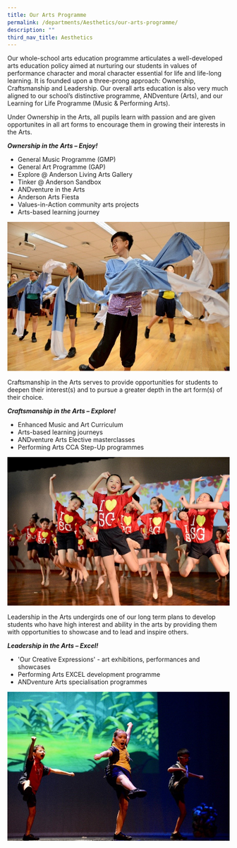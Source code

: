 ```yaml
---
title: Our Arts Programme
permalink: /departments/Aesthetics/our-arts-programme/
description: ""
third_nav_title: Aesthetics
---
```

<p>Our whole-school arts education programme articulates a well-developed arts education policy aimed at nurturing our students in values of performance character and moral character essential for life and life-long learning. It is founded upon a three-prong approach: Ownership, Craftsmanship and Leadership. Our overall arts education is also very much aligned to our school&rsquo;s distinctive programme, ANDventure (Arts), and our Learning for Life Programme (Music &amp; Performing Arts).</p>
<p>Under Ownership in the Arts, all pupils learn with passion and are given opportunites in all art forms to encourage them in growing their interests in the Arts.</p>

<p><strong><em>Ownership in the Arts &ndash; Enjoy!</em></strong></p>
<ul style="font-weight: 400;">
<li>General Music Programme (GMP)</li>
<li>General Art Programme (GAP)</li>
<li>Explore @ Anderson Living Arts Gallery&nbsp;</li>
<li>Tinker @ Anderson Sandbox&nbsp;</li>
<li>ANDventure in the Arts</li>
<li>Anderson Arts Fiesta&nbsp;</li>
<li>Values-in-Action community arts projects&nbsp;</li>
<li>Arts-based learning journey&nbsp;</li>
</ul>
<img src="/images/Arts%20Prog%20Picture%201.jpg">
<p class="">Craftsmanship in the Arts serves to provide opportunities for students to deepen their interest(s) and to pursue a greater depth in the art form(s) of their choice.</p>
<p class=""><strong class=""><em class=""><span class="">Craftsmanship in the Arts &ndash; Explore!</span></em></strong></p>
<ul>
<li><span class="">E</span>nhanced Music and Art Curriculum</li>
<li>Arts-based learning journeys</li>
<li>ANDventure Arts Elective masterclasses</li>
<li>Performing Arts CCA Step-Up programmes</li>
</ul>
<img src="/images/Arts%20Prog%20Picture%202.jpg">
<p class="">Leadership in the Arts undergirds one of our long term plans to develop students who have high interest and ability in the arts by providing them with opportunities to showcase and to lead and inspire others.</p>
<p class=""><strong class=""><em class=""><span class="">Leadership in the Arts &ndash; Excel!</span></em></strong></p>
<ul>
<li><span class="">'Our Creative Expressions' - art exhibitions, performances and showcases</span></li>
<li>Performing Arts EXCEL development programme</li>
<li><span class="">ANDventure Arts specialisation programmes</span>&nbsp;</li>
</ul>
<img src="/images/Arts%20Prog%20Picture%203%20dc.jpg">